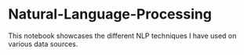 # Natural-Language-Processing

This notebook showcases the different NLP techniques I have used on various data sources.
